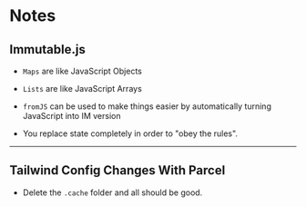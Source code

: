 # Notes

## Immutable.js

- `Maps` are like JavaScript Objects
- `Lists` are like JavaScript Arrays
- `fromJS` can be used to make things easier by automatically turning JavaScript
  into IM version

- You replace state completely in order to "obey the rules".

---

## Tailwind Config Changes With Parcel

- Delete the `.cache` folder and all should be good.
